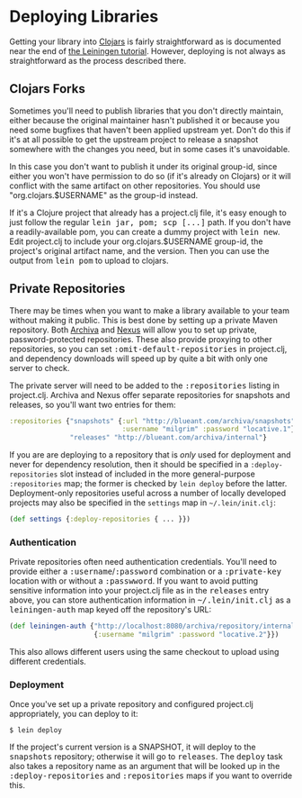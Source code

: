 # Deploying Libraries

Getting your library into [Clojars](http://clojars.org) is fairly
straightforward as is documented near the end of
[the Leiningen tutorial](https://github.com/technomancy/leiningen/blob/stable/doc/TUTORIAL.md).
However, deploying is not always as straightforward as the process
described there.

## Clojars Forks

Sometimes you'll need to publish libraries that you don't directly
maintain, either because the original maintainer hasn't published it
or because you need some bugfixes that haven't been applied upstream
yet. Don't do this if it's at all possible to get the upstream project
to release a snapshot somewhere with the changes you need, but in some
cases it's unavoidable.

In this case you don't want to publish it under its original group-id,
since either you won't have permission to do so (if it's already on
Clojars) or it will conflict with the same artifact on other
repositories. You should use "org.clojars.$USERNAME" as the group-id
instead.

If it's a Clojure project that already has a project.clj file, it's
easy enough to just follow the regular <tt>lein jar, pom; scp
[...]</tt> path. If you don't have a readily-available pom, you can
create a dummy project with <tt>lein new</tt>. Edit project.clj to
include your org.clojars.$USERNAME group-id, the project's original
artifact name, and the version. Then you can use the output from
<tt>lein pom</tt> to upload to clojars.

## Private Repositories

There may be times when you want to make a library available to your
team without making it public. This is best done by setting up a
private Maven repository. Both [Archiva](http://archiva.apache.org/)
and [Nexus](http://nexus.sonatype.org/) will allow you to set up
private, password-protected repositories. These also provide proxying
to other repositories, so you can set <tt>:omit-default-repositories</tt>
in project.clj, and dependency downloads will speed up by quite a bit
with only one server to check.

The private server will need to be added to the <tt>:repositories</tt>
listing in project.clj. Archiva and Nexus offer separate repositories
for snapshots and releases, so you'll want two entries for them:

```clj
:repositories {"snapshots" {:url "http://blueant.com/archiva/snapshots"
                            :username "milgrim" :password "locative.1"}
               "releases" "http://blueant.com/archiva/internal"}
```

If you are are deploying to a repository that is _only_ used for deployment
and never for dependency resolution, then it should be specified in a
`:deploy-repositories` slot instead of included in the more general-purpose
`:repositories` map; the former is checked by `lein deploy` before the latter.
Deployment-only repositories useful across a number of locally developed
projects may also be specified in the `settings` map in `~/.lein/init.clj`:

```clj
(def settings {:deploy-repositories { ... }})
```

### Authentication

Private repositories often need authentication credentials. You'll need to
provide either a <tt>:username</tt>/<tt>:password</tt> combination or
a <tt>:private-key</tt> location with or without a
<tt>:passwword</tt>. If you want to avoid putting sensitive
information into your project.clj file as in the <tt>releases</tt>
entry above, you can store authentication information in
<tt>~/.lein/init.clj</tt> as a <tt>leiningen-auth</tt> map keyed off
the repository's URL:

```clj
(def leiningen-auth {"http://localhost:8080/archiva/repository/internal/"
                     {:username "milgrim" :password "locative.2"}})
```

This also allows different users using the same checkout to upload
using different credentials.

### Deployment

Once you've set up a private repository and configured project.clj
appropriately, you can deploy to it:

    $ lein deploy

If the project's current version is a SNAPSHOT, it will deploy to the
<tt>snapshots</tt> repository; otherwise it will go to
<tt>releases</tt>. The <tt>deploy</tt> task also takes a repository
name as an argument that will be looked up in the
<tt>:deploy-repositories</tt> and <tt>:repositories</tt> maps
if you want to override this.
